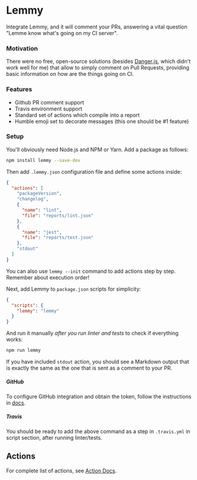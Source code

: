 # Lemmy
Integrate Lemmy, and it will comment your PRs, answering a vital question "Lemme know what's going on my CI server".

### Motivation
There were no free, open-source solutions (besides [Danger.js](https://github.com/danger/danger-js), which didn't work well for me) that allow to simply comment on Pull Requests, providing basic information on how are the things going on CI.

### Features

* Github PR comment support
* Travis environment support
* Standard set of actions which compile into a report
* Humble emoji set to decorate messages (this one should be #1 feature)

### Setup

You'll obviously need Node.js and NPM or Yarn. Add a package as follows:

```bash
npm install lemmy --save-dev
```

Then add `.lemmy.json` configuration file and define some actions inside:

```json
{
  "actions": [
    "packageVersion",
    "changelog",
    {
      "name": "lint",
      "file": "reports/lint.json"
    },
    {
      "name": "jest",
      "file": "reports/test.json"
    },
    "stdout"
  ]
}
```

You can also use `lemmy --init` command to add actions step by step. Remember about execution order!

Next, add Lemmy to `package.json` scripts for simplicity:
```json
{
  "scripts": {
    "lemmy": "lemmy"
  }
}
```

And run it manually *after you run linter and tests* to check if everything works:
```bash
npm run lemmy
```

If you have included `stdout` action, you should see a Markdown output that is exactly the same as the one that is sent as a comment to your PR.

##### GitHub

To configure GitHub integration and obtain the token, follow the instructions in [docs](./docs/github.md).

##### Travis
You should be ready to add the above command as a step in `.travis.yml` in script section, after running linter/tests.

## Actions

For complete list of actions, see [Action Docs](./docs/actions.md).
